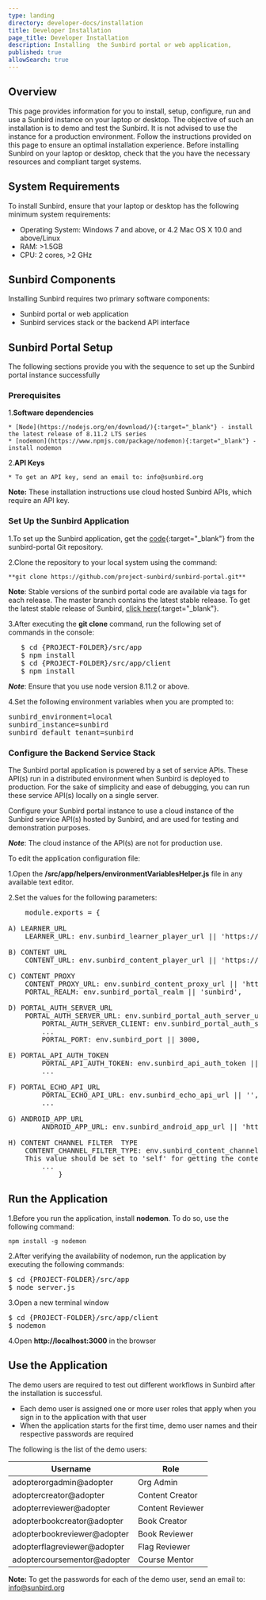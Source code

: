 ```yaml
---
type: landing
directory: developer-docs/installation
title: Developer Installation
page_title: Developer Installation
description: Installing  the Sunbird portal or web application, 
published: true
allowSearch: true
---
```


## Overview

This page provides information for you to install, setup, configure, run and use a Sunbird instance on your laptop or desktop. The objective of such an installation is to demo and test the Sunbird. It is not advised to use the instance for a production environment. Follow the instructions provided on this page to ensure an optimal installation experience. Before installing Sunbird on your laptop or desktop, check that the you have the necessary resources and compliant target systems. 

## System Requirements

To install Sunbird, ensure that your laptop or desktop has the following minimum system requirements:

- Operating System: Windows 7 and above, or 4.2 Mac OS X 10.0 and above/Linux  
- RAM: >1.5GB
- CPU: 2 cores, >2 GHz

## Sunbird Components
Installing Sunbird requires two primary software components:

- Sunbird portal or web application
- Sunbird services stack or the backend API interface

## Sunbird Portal Setup

The following sections provide you with the sequence to set up the Sunbird portal instance successfully 

### Prerequisites

1.**Software dependencies**
	
	* [Node](https://nodejs.org/en/download/){:target="_blank"} - install the latest release of 8.11.2 LTS series
	* [nodemon](https://www.npmjs.com/package/nodemon){:target="_blank"} - install nodemon

2.**API Keys**

	* To get an API key, send an email to: info@sunbird.org

**Note:** These installation instructions use cloud hosted Sunbird APIs, which require an API key.

### Set Up the Sunbird Application 

1.To set up the Sunbird application, get the [code](https://github.com/project-sunbird/sunbird-portal.git){:target="_blank"} from the sunbird-portal Git repository. 

2.Clone the repository to your local system using the command:
    
    **git clone https://github.com/project-sunbird/sunbird-portal.git**

**Note**: Stable versions of the sunbird portal code are available via tags for each release. The master branch contains the latest stable release. To get the latest stable release of Sunbird, [click here](https://github.com/project-sunbird/sunbird-portal/){:target="_blank"}.

3.After executing the **git clone** command, run the following set of commands in the console:

<pre>
   $ cd {PROJECT-FOLDER}/src/app
   $ npm install
   $ cd {PROJECT-FOLDER}/src/app/client
   $ npm install
</pre>

***Note***: Ensure that you use node version 8.11.2 or above. 

4.Set the following environment variables when you are prompted to:

<pre>
sunbird_environment=local 
sunbird_instance=sunbird
sunbird_default_tenant=sunbird
</pre>

### Configure the Backend Service Stack

The Sunbird portal application is powered by a set of service APIs. These API(s) run in a distributed environment when Sunbird is  deployed to production. For the sake of simplicity and ease of debugging, you can run these service API(s) locally on a single server.

Configure your Sunbird portal instance to use a cloud instance of the Sunbird service API(s) hosted by Sunbird, and are used for testing and demonstration purposes. 

***Note***: The cloud instance of the API(s) are not for production use.

To edit the application configuration file:

1.Open the **<PROJECT-FOLDER>/src/app/helpers/environmentVariablesHelper.js** file in any available text editor. 

2.Set the values for the following parameters:
<pre>
    module.exports = {
        
A) LEARNER_URL   
	LEARNER_URL: env.sunbird_learner_player_url || 'https://staging.open-sunbird.org/api/',                    
      
B) CONTENT_URL
	CONTENT_URL: env.sunbird_content_player_url || 'https://staging.open-sunbird.org/api/',                   
        
C) CONTENT_PROXY  
	CONTENT_PROXY_URL: env.sunbird_content_proxy_url || 'https://staging.open-sunbird.org',                    
	PORTAL_REALM: env.sunbird_portal_realm || 'sunbird',
        
D) PORTAL_AUTH_SERVER_URL
	PORTAL_AUTH_SERVER_URL: env.sunbird_portal_auth_server_url || 'https://staging.open-sunbird.org/auth',     
        PORTAL_AUTH_SERVER_CLIENT: env.sunbird_portal_auth_server_client || "portal",
        ...
        PORTAL_PORT: env.sunbird_port || 3000,
        	
E) PORTAL_API_AUTH_TOKEN     
        PORTAL_API_AUTH_TOKEN: env.sunbird_api_auth_token || 'E-mail to: info@sunbird.org' for getting Auth-Token 
        ...
        
F) PORTAL_ECHO_API_URL
        PORTAL_ECHO_API_URL: env.sunbird_echo_api_url || '',                                                       
        ...
	
G) ANDROID_APP_URL
        ANDROID_APP_URL: env.sunbird_android_app_url || 'http://www.sunbird.org'   

H) CONTENT CHANNEL FILTER  TYPE
	CONTENT_CHANNEL_FILTER_TYPE: env.sunbird_content_channel_filter_type || 'all',
	This value should be set to 'self' for getting the content that belongs to current user channel and set to 'all' to get all 		channel contents
        ...
    		}
</pre>   

## Run the Application

1.Before you run the application, install **nodemon**. To do so, use the following command:

`npm install -g nodemon`

2.After verifying the availability of nodemon, run the application by executing the following commands:

<pre>
$ cd {PROJECT-FOLDER}/src/app
$ node server.js
</pre>
    
3.Open a new terminal window
<pre>
$ cd {PROJECT-FOLDER}/src/app/client
$ nodemon
</pre>

4.Open **http://localhost:3000** in the browser
 
## Use the Application  

The demo users are required to test out different workflows in Sunbird after the installation is successful.

* Each demo user is assigned one or more user roles that apply when you sign in to the application with that user
* When the application starts for the first time, demo user names and their respective passwords are required

The following is the list of the demo users:

 Username |	Role
 ---------|----------
adopterorgadmin@adopter| Org Admin
adoptercreator@adopter | Content Creator
adopterreviewer@adopter| Content Reviewer
adopterbookcreator@adopter | Book Creator
adopterbookreviewer@adopter| Book Reviewer
adopterflagreviewer@adopter| Flag Reviewer
adoptercoursementor@adopter| Course Mentor

**Note:** To get the passwords for each of the demo user, send an email to: info@sunbird.org
